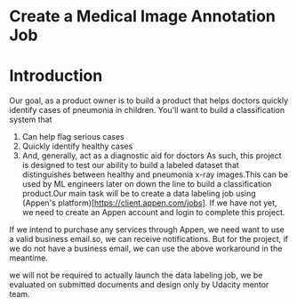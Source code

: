 # Create a Medical Image Annotation Job

# Introduction

Our goal, as a product owner is to build a product that helps doctors quickly identify cases of pneumonia in children. You'll want to build a classification system that
1. Can help flag serious cases
2. Quickly identify healthy cases
3. And, generally, act as a diagnostic aid for doctors
As such, this project is designed to test our ability to build a labeled dataset that distinguishes between healthy and pneumonia x-ray images.This can be used by ML engineers 
later on down the line to build a classification product.Our main task will be to create a data labeling job using (Appen's platform)[https://client.appen.com/jobs]. 
If we have not yet, we need to create an Appen account and login to complete this project.

If we intend to purchase any services through Appen, we need want to use a valid business email.so, we can receive notifications. But for the project, 
if we do not have a business email, we can use the above workaround in the meantime.

we will not be required to actually launch the data labeling job, we be evaluated on submitted documents and design only by Udacity mentor team.
